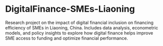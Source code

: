 # DigitalFinance-SMEs-Liaoning
Research project on the impact of digital financial inclusion on financing efficiency of SMEs in Liaoning, China. Includes data analysis, econometric models, and policy insights to explore how digital finance helps improve SME access to funding and optimize financial performance.
